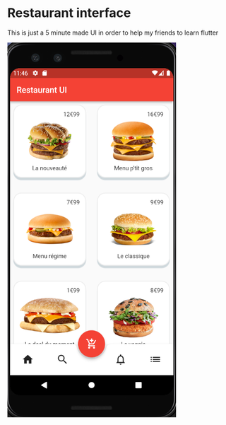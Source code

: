 # Restaurant interface

This is just a 5 minute made UI in order to help my friends to learn flutter

<img src="screen1.png" alt="App interface">
